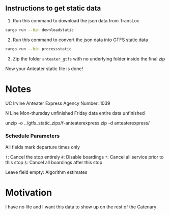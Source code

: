 ## Instructions to get static data

1. Run this command to download the json data from TransLoc
```bash
cargo run --bin downloadstatic
```

2. Run this command to convert the json data into GTFS static data
```bash
cargo run --bin processstatic
```

3. Zip the folder `anteater_gtfs` with no underlying folder inside the final zip

Now your Anteater static file is done!

# Notes

UC Irvine Anteater Express Agency Number: 1039

N Line Mon-thursday unfinished
Friday data entire data unfinished

 unzip -o ../gtfs_static_zips/f-anteaterexpress.zip -d anteaterexpress/

### Schedule Parameters

All fields mark departure times only

`!`: Cancel the stop entirely
`#`: Disable boardings
`*`: Cancel all service prior to this stop
`$`: Cancel all boardings after this stop

Leave field empty: Algorithm estimates

# Motivation

I have no life and I want this data to show up on the rest of the Catenary